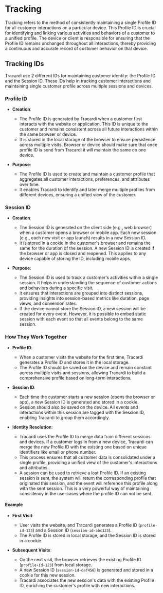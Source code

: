 # Tracking

Tracking refers to the method of consistently maintaining a single Profile ID for all
customer interactions on a particular device. This Profile ID is crucial for identifying and linking various activities
and behaviors of a customer to a unified profile. The device or client is responsible for ensuring that the Profile ID
remains unchanged throughout all interactions, thereby providing a continuous and accurate record of customer behavior
on
that device.

## Tracking IDs

Tracardi use 2 different IDs for maintaining customer identity: the Profile ID and the Session ID. These IDs help in
tracking customer interactions and maintaining single customer profile across multiple sessions and devices.

### Profile ID

- **Creation**:
    - The Profile ID is generated by Tracardi when a customer first interacts with the website or application. This ID
      is unique to the customer and remains consistent across all future interactions within the same browser or device.
    - It is stored in the local storage of the browser to ensure persistence across multiple visits. Browser or device
      should make sure that once profile ID is send from Tracardi it will maintain the same on one device.

- **Purpose**:
    - The Profile ID is used to create and maintain a customer profile that aggregates all customer interactions,
      preferences, and attributes over time.
    - It enables Tracardi to identify and later merge multiple profiles from different devices, ensuring a unified view
      of the customer.

### Session ID

- **Creation**:
    - The Session ID is generated on the client side (e.g., web browser) when a customer opens a browser or mobile app.
      Each new session (e.g., each new visit or app launch) results in a new Session ID.
    - It is stored in a cookie in the customer's browser and remains the same for the duration of the session. A new
      Session ID is created if the browser or app is closed and reopened. This applies to any device capable of storing
      the ID, including mobile apps.

- **Purpose**:
    - The Session ID is used to track a customer's activities within a single session. It helps in understanding the
      sequence of customer actions and behaviors during a specific visit.
    - It ensures that interactions are grouped into distinct sessions, providing insights into session-based metrics
      like duration, page views, and conversion rates.
    - If the device cannot store the Session ID, a new session will be created for every event. However, it is possible
      to embed static session with each event so that all events belong to the same session.

### How They Work Together

- **Profile ID**:
    - When a customer visits the website for the first time, Tracardi generates a Profile ID and stores it in the local
      storage.
    - The Profile ID should be saved on the device and remain constant across multiple visits and sessions, allowing
      Tracardi to build a comprehensive profile based on long-term interactions.

- **Session ID**:
    - Each time the customer starts a new session (opens the browser or app), a new Session ID is generated and stored
      in a cookie.
    - Session should also be saved on the device. All events and interactions within this session are tagged with the
      Session ID, enabling Tracardi to group them accordingly.

- **Identity Resolution**:
    - Tracardi uses the Profile ID to merge data from different sessions and devices. If a customer logs in from a new
      device, Tracardi can merge the new Profile ID with the existing one based on unique identifiers like email or
      phone number.
    - This process ensures that all customer data is consolidated under a single profile, providing a unified view of
      the customer's interactions and attributes.
    - A session can be used to retrieve a lost Profile ID. If an existing session is sent, the system will return the
      corresponding profile that originated this session, and the event will reference this profile along with the sent
      session. This is a very powerful way of maintaining consistency in the use-cases where the profile ID can not be
      sent.

#### Example

- **First Visit**:
    - User visits the website, and Tracardi generates a Profile ID (`profile-id-123`) and a Session
      ID (`session-id-abc123`).
    - The Profile ID is stored in local storage, and the Session ID is stored in a cookie.

- **Subsequent Visits**:
    - On the next visit, the browser retrieves the existing Profile ID (`profile-id-123`) from local storage.
    - A new Session ID (`session-id-def456`) is generated and stored in a cookie for this new session.
    - Tracardi associates the new session's data with the existing Profile ID, enriching the customer's profile with new
      interactions.

